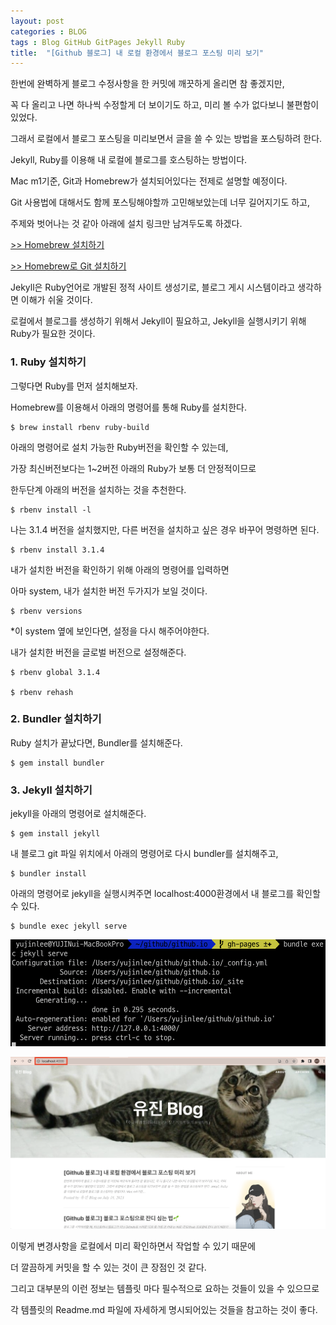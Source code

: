```yaml
---
layout: post
categories : BLOG
tags : Blog GitHub GitPages Jekyll Ruby
title:  "[Github 블로그] 내 로컬 환경에서 블로그 포스팅 미리 보기"
---
```


한번에 완벽하게 블로그 수정사항을 한 커밋에 깨끗하게 올리면 참 좋겠지만, 

꼭 다 올리고 나면 하나씩 수정할게 더 보이기도 하고, 미리 볼 수가 없다보니 불편함이 있었다. 

그래서 로컬에서 블로그 포스팅을 미리보면서 글을 쓸 수 있는 방법을 포스팅하려 한다. 



Jekyll, Ruby를 이용해 내 로컬에 블로그를 호스팅하는 방법이다. 

Mac m1기준, Git과 Homebrew가 설치되어있다는 전제로 설명할 예정이다. 

Git 사용법에 대해서도 함께 포스팅해야할까 고민해보았는데 너무 길어지기도 하고,

주제와 벗어나는 것 같아 아래에 설치 링크만 남겨두도록 하겠다. 

[>> Homebrew 설치하기](https://brew.sh/index_ko)

[>> Homebrew로 Git 설치하기](https://git-scm.com/download/mac) 



Jekyll은 Ruby언어로 개발된 정적 사이트 생성기로, 블로그 게시 시스템이라고 생각하면 이해가 쉬울 것이다. 

로컬에서 블로그를 생성하기 위해서 Jekyll이 필요하고, Jekyll을 실행시키기 위해 Ruby가 필요한 것이다.



### 1. Ruby 설치하기

그렇다면 Ruby를 먼저 설치해보자. 

Homebrew를 이용해서 아래의 명령어를 통해 Ruby를 설치한다.

```
$ brew install rbenv ruby-build
```



아래의 명령어로 설치 가능한 Ruby버전을 확인할 수 있는데, 

가장 최신버전보다는 1~2버전 아래의 Ruby가 보통 더 안정적이므로 

한두단계 아래의 버전을 설치하는 것을 추천한다. 

```
$ rbenv install -l
```



나는 3.1.4 버전을 설치했지만, 다른 버전을 설치하고 싶은 경우 바꾸어 명령하면 된다. 

```
$ rbenv install 3.1.4
```



내가 설치한 버전을 확인하기 위해 아래의 명령어를 입력하면 

아마 system, 내가 설치한 버전 두가지가 보일 것이다. 

```
$ rbenv versions
```



*이 system 옆에 보인다면, 설정을 다시 해주어야한다. 

내가 설치한 버전을 글로벌 버전으로 설정해준다. 

```
$ rbenv global 3.1.4 

$ rbenv rehash
```



### 2. Bundler 설치하기

Ruby 설치가 끝났다면, Bundler를 설치해준다. 

```
$ gem install bundler
```



### 3. Jekyll 설치하기

jekyll을 아래의 명령어로 설치해준다. 

```
$ gem install jekyll
```



내 블로그 git 파일 위치에서 아래의 명령어로 다시 bundler를 설치해주고, 

```
$ bundler install
```



 아래의 명령어로 jekyll을 실행시켜주면 localhost:4000환경에서 내 블로그를 확인할 수 있다. 

```
$ bundle exec jekyll serve
```

![1](/img/in-post/post-how-to-run-git-blog-on-local-env/1.png)

![2](/img/in-post/post-how-to-run-git-blog-on-local-env/2.png)



이렇게 변경사항을 로컬에서 미리 확인하면서 작업할 수 있기 때문에

더 깔끔하게 커밋을 할 수 있는 것이 큰 장점인 것 같다. 

그리고 대부분의 이런 정보는 템플릿 마다 필수적으로 요하는 것들이 있을 수 있으므로 

각 템플릿의 Readme.md 파일에 자세하게 명시되어있는 것들을 참고하는 것이 좋다. 